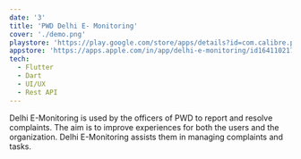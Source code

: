 ```yaml
---
date: '3'
title: 'PWD Delhi E- Monitoring'
cover: './demo.png'
playstore: 'https://play.google.com/store/apps/details?id=com.calibre.pwd_monitoring_app'
appstore: 'https://apps.apple.com/in/app/delhi-e-monitoring/id1641102179'
tech:
  - Flutter
  - Dart
  - UI/UX
  - Rest API
---
```


Delhi E-Monitoring is used by the officers of PWD to report and resolve complaints. The aim is to improve experiences for both the users and the organization. Delhi E-Monitoring assists them in managing complaints and tasks.
